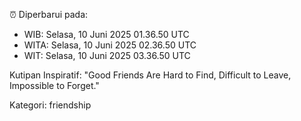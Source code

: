 ⏰ Diperbarui pada:
- WIB: Selasa, 10 Juni 2025 01.36.50 UTC
- WITA: Selasa, 10 Juni 2025 02.36.50 UTC
- WIT: Selasa, 10 Juni 2025 03.36.50 UTC

Kutipan Inspiratif:
"Good Friends Are Hard to Find, Difficult to Leave, Impossible to Forget."


Kategori: friendship


